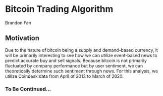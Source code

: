 # Bitcoin Trading Algorithm

Brandon Fan

## Motivation

Due to the nature of bitcoin being a supply and demand-based currency, it will be primarily interesting to see how we can utilize event-based news to predict accurate buy and sell signals. Because bitcoin is not primarily fluctuated by company performance but by user sentiment, we can theoretically determine such sentiment through news. For this analysis, we utilize Coindesk data from April of 2013 to March of 2020.

### To Be Continued...
